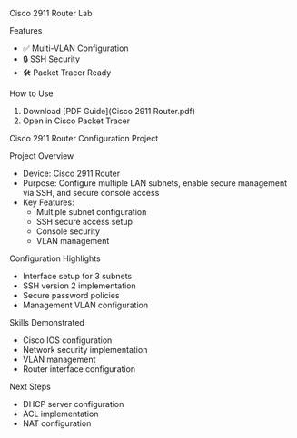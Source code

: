 Cisco 2911 Router Lab

 Features
- ✅ Multi-VLAN Configuration
- 🔒 SSH Security
- 🛠️ Packet Tracer Ready

 How to Use
1. Download [PDF Guide](Cisco 2911 Router.pdf)
2. Open in Cisco Packet Tracer

 
 
 Cisco 2911 Router Configuration Project

Project Overview
- Device: Cisco 2911 Router
- Purpose: Configure multiple LAN subnets, enable secure management via SSH, and secure console access
- Key Features:
  - Multiple subnet configuration
  - SSH secure access setup
  - Console security
  - VLAN management

Configuration Highlights
- Interface setup for 3 subnets
- SSH version 2 implementation
- Secure password policies
- Management VLAN configuration

Skills Demonstrated
- Cisco IOS configuration
- Network security implementation
- VLAN management
- Router interface configuration

Next Steps
- DHCP server configuration
- ACL implementation
- NAT configuration
